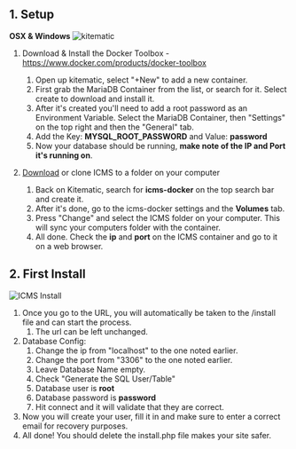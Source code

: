 ## 1. Setup
**OSX & Windows**
![kitematic](http://i.imgur.com/nFRw15w.png)
  1. Download & Install the Docker Toolbox - https://www.docker.com/products/docker-toolbox
      1. Open up kitematic, select "+New" to add a new container.
      2. First grab the MariaDB Container from the list, or search for it. Select create to download and install it.
      3. After it's created you'll need to add a root password as an Environment Variable. Select the MariaDB Container, then "Settings" on the top right and then the "General" tab.
      5. Add the Key: **MYSQL_ROOT_PASSWORD** and Value: **password**
      6. Now your database should be running, **make note of the IP and Port it's running on**.

  2. [Download](https://github.com/Nixhatter/CMS/archive/master.zip) or clone ICMS to a folder on your computer 
      1. Back on Kitematic, search for **icms-docker** on the top search bar and create it.
      2. After it's done, go to the icms-docker settings and the **Volumes** tab.
      3. Press "Change" and select the ICMS folder on your computer. This will sync your computers folder with the container.
      4. All done. Check the **ip** and **port** on the ICMS container and go to it on a web browser.

## 2. First Install
![ICMS Install](http://i.imgur.com/3L4v6cB.png)
  1. Once you go to the URL, you will automatically be taken to the /install file and can start the process. 
      1. The url can be left unchanged.
  2. Database Config:
      1. Change the ip from "localhost" to the one noted earlier.
      2. Change the port from "3306" to the one noted earlier.
      3. Leave Database Name empty.
      4. Check "Generate the SQL User/Table"
      5. Database user is **root**
      6. Database password is **password**
      7. Hit connect and it will validate that they are correct.
  3. Now you will create your user, fill it in and make sure to enter a correct email for recovery purposes.
  4. All done! You should delete the install.php file makes your site safer.
